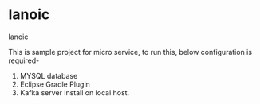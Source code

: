 # Ianoic
Ianoic

This is sample project for micro service, to run this, below configuration is required- 
1. MYSQL database
2. Eclipse Gradle Plugin 
3. Kafka server install on local host. 

